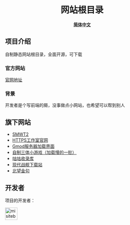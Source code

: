 <h1 align="center">网站根目录</h1>

<div align="center">
<strong>
<samp>

[简体中文](README.md)

</samp>
</strong>
</div>

## 项目介绍

自制静态网站根目录，全面开源，可下载

### 官方网站

[官网地址](https://furry-smwt.github.io)

### 背景

开发者是个写前端的屑，没事做点小网站，也希望可以帮到别人

## 旗下网站

- [SMWT2](https://furry-smwt.github.io)
- [HTTPS工作室官网](https://DevOpsMogul.github.io/gw)
- [Gmod服务器加载界面](https://DevOpsMogul.github.io/all)
- [自制三体小游戏（加载慢的一批）](https://DevOpsMogul.github.io/santi.html)
- [咕咕收录库](https://DevOpsMogul.github.io/slk)
- [现代战舰下载站](https://DevOpsMogul.github.io/mwxz)
- [北望金句](https://DevOpsMogul.github.io/beiwang)

## 开发者

项目的开发者：

<a href="https://github.com/DevOpsMogul">
  <img src="https://avatars.githubusercontent.com/u/110319858?v=4" width="40" height="40" alt="misitebao" title="misitebao"/>
</a>
